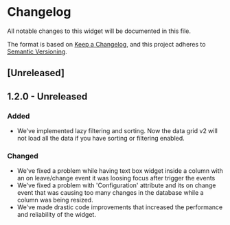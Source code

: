 # Changelog
All notable changes to this widget will be documented in this file.

The format is based on [Keep a Changelog](https://keepachangelog.com/en/1.0.0/), and this project adheres to [Semantic Versioning](https://semver.org/spec/v2.0.0.html).

## [Unreleased]

## 1.2.0 - Unreleased

### Added
- We've implemented lazy filtering and sorting. Now the data grid v2 will not load all the data if you have sorting or filtering enabled.

### Changed
- We've fixed a problem while having text box widget inside a column with an on leave/change event it was loosing focus after trigger the events
- We've fixed a problem with 'Configuration' attribute and its on change event that was causing too many changes in the database while a column was being resized.
- We've made drastic code improvements that increased the performance and reliability of the widget.
